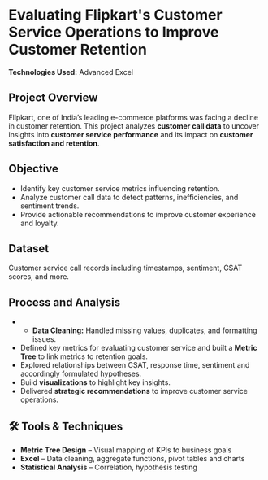 # Evaluating Flipkart's Customer Service Operations to Improve Customer Retention

**Technologies Used:** Advanced Excel 

## Project Overview  
Flipkart, one of India’s leading e-commerce platforms was facing a decline in customer retention. 
This project analyzes **customer call data** to uncover insights into **customer service performance** and its impact on **customer satisfaction and retention**.  

## Objective  
- Identify key customer service metrics influencing retention.  
- Analyze customer call data to detect patterns, inefficiencies, and sentiment trends.  
- Provide actionable recommendations to improve customer experience and loyalty.  

## Dataset  
Customer service call records including timestamps, sentiment, CSAT scores, and more.  

## Process and Analysis  
- - **Data Cleaning:** Handled missing values, duplicates, and formatting issues.  
- Defined key metrics for evaluating customer service and built a **Metric Tree** to link metrics to retention goals.  
- Explored relationships between CSAT, response time, sentiment and accordingly formulated hypotheses.
- Build **visualizations** to highlight key insights.
- Delivered **strategic recommendations** to improve customer service operations.   

## 🛠️ Tools & Techniques
- **Metric Tree Design** – Visual mapping of KPIs to business goals 
- **Excel** – Data cleaning, aggregate functions, pivot tables and charts 
- **Statistical Analysis** – Correlation, hypothesis testing  
 
